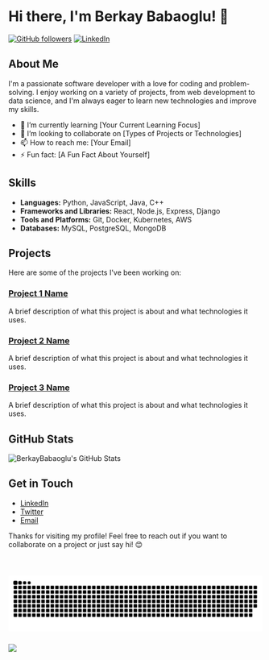 # Hi there, I'm Berkay Babaoglu! 👋

[![GitHub followers](https://img.shields.io/github/followers/BerkayBabaoglu?label=Follow&style=social)](https://github.com/BerkayBabaoglu)
[![LinkedIn](https://img.shields.io/badge/LinkedIn-Connect-blue)](https://www.linkedin.com/in/berkaybabaoglu/)

## About Me

I'm a passionate software developer with a love for coding and problem-solving. I enjoy working on a variety of projects, from web development to data science, and I'm always eager to learn new technologies and improve my skills.

- 🌱 I’m currently learning [Your Current Learning Focus]
- 👯 I’m looking to collaborate on [Types of Projects or Technologies]
- 📫 How to reach me: [Your Email]
- ⚡ Fun fact: [A Fun Fact About Yourself]

## Skills

- **Languages:** Python, JavaScript, Java, C++
- **Frameworks and Libraries:** React, Node.js, Express, Django
- **Tools and Platforms:** Git, Docker, Kubernetes, AWS
- **Databases:** MySQL, PostgreSQL, MongoDB

## Projects

Here are some of the projects I've been working on:

### [Project 1 Name](https://github.com/BerkayBabaoglu/Project1)
A brief description of what this project is about and what technologies it uses.

### [Project 2 Name](https://github.com/BerkayBabaoglu/Project2)
A brief description of what this project is about and what technologies it uses.

### [Project 3 Name](https://github.com/BerkayBabaoglu/Project3)
A brief description of what this project is about and what technologies it uses.

## GitHub Stats

![BerkayBabaoglu's GitHub Stats](https://github-readme-stats.vercel.app/api?username=BerkayBabaoglu&show_icons=true&theme=radical)

## Get in Touch

- [LinkedIn](https://www.linkedin.com/in/berkaybabaoglu/)
- [Twitter](https://twitter.com/yourtwitterhandle)
- [Email](mailto:your.email@example.com)

Thanks for visiting my profile! Feel free to reach out if you want to collaborate on a project or just say hi! 😊

###

<br clear="both">

![snake gif](https://github.com/BerkayBabaoglu/BerkayBabaoglu/blob/output/github-snake-dark.svg)

###

[![](https://visitcount.itsvg.in/api?id=BerkayBabaoglu&icon=2&color=2)](https://visitcount.itsvg.in)




